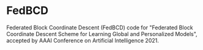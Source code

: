 # FedBCD
Federated Block Coordinate Descent (FedBCD) code for "Federated Block Coordinate Descent Scheme for Learning Global and Personalized Models", accepted by AAAI Conference on Artificial Intelligence 2021.
